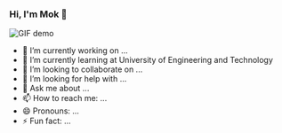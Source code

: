 ### Hi, I'm Mok 👋

![GIF demo](https://github.com/huancnttuet/huancnttuet/blob/master/source.gif)


- 🔭 I’m currently working on ...
- 🌱 I’m currently learning at University of Engineering and Technology
- 👯 I’m looking to collaborate on ...
- 🤔 I’m looking for help with ...
- 💬 Ask me about ...
- 📫 How to reach me: ...
- 😄 Pronouns: ...
- ⚡ Fun fact: ...

